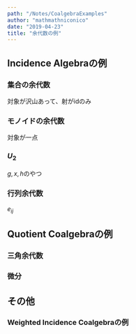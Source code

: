 ```yaml
---
path: "/Notes/CoalgebraExamples"
author: "mathmathniconico"
date: "2019-04-23"
title: "余代数の例"
---
```


## Incidence Algebraの例

### 集合の余代数

対象が沢山あって、射が$\mathrm{id}$のみ

### モノイドの余代数

対象が一点

### $U_{2}$

$g, x, h$のやつ

### 行列余代数

$e_{ij}$



## Quotient Coalgebraの例

### 三角余代数

### 微分



## その他

### Weighted Incidence Coalgebraの例